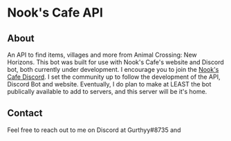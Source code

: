 # Nook's Cafe API

## About

An API to find items, villages and more from Animal Crossing: New Horizons. This bot was built for use with Nook's Cafe's website and Discord bot, both currently under development. I encourage you to join the [Nook's Cafe Discord](https://discord.nooks.cafe). I set the community up to follow the development of the API, Discord Bot and website. Eventually, I do plan to make at LEAST the bot publically available to add to servers, and this server will be it's home.

## Contact

Feel free to reach out to me on Discord at Gurthyy#8735 and
